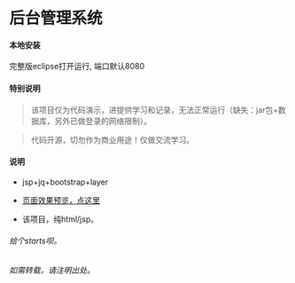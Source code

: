 ﻿# 后台管理系统

#### 本地安装
完整版eclipse打开运行, 端口默认8080

#### 特别说明
 > 该项目仅为代码演示，进提供学习和记录，无法正常运行（缺失：jar包+数据库，另外已做登录的网络限制）。
 
 > 代码开源，切勿作为商业用途！仅做交流学习。


#### 说明

* jsp+jq+bootstrap+layer

* [页面效果预览，点这里](./showImg/README.md)

* 该项目，纯html/jsp。


###### 给个starts呗。
###### 如需转载，请注明出处。
